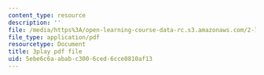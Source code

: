 ```yaml
---
content_type: resource
description: ''
file: /media/https%3A/open-learning-course-data-rc.s3.amazonaws.com/2-71-optics-spring-2009/5ebe6c6aababc3006ced6cce0810af13_8WXUYdXNFy8.pdf
file_type: application/pdf
resourcetype: Document
title: 3play pdf file
uid: 5ebe6c6a-abab-c300-6ced-6cce0810af13
---
```

